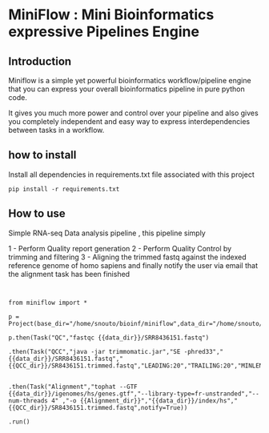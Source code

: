 # MiniFlow : Mini Bioinformatics expressive Pipelines Engine

## Introduction

Miniflow is a simple yet powerful bioinformatics workflow/pipeline engine that you can express your overall bioinformatics pipeline in pure python code.

It gives you much more power and control over your pipeline and also gives you completely independent and easy way to express interdependencies between tasks in a workflow.

## how to install 

Install all dependencies in requirements.txt file associated with this project

``
pip install -r requirements.txt
``

## How to use 

Simple RNA-seq Data analysis pipeline , this pipeline simply 

1 - Perform Quality report generation
2 - Perform Quality Control by trimming and filtering
3 - Aligning the trimmed fastq against the indexed reference genome of homo sapiens and finally notify the user via email that the alignment 
task has been finished




```


from miniflow import *

p = Project(base_dir="/home/snouto/bioinf/miniflow",data_dir="/home/snouto/bioinf/data")

p.then(Task("QC","fastqc {{data_dir}}/SRR8436151.fastq")

.then(Task("QCC","java -jar trimmomatic.jar","SE -phred33","{{data_dir}}/SRR8436151.fastq","{{QCC_dir}}/SR8436151.trimmed.fastq","LEADING:20","TRAILING:20","MINLEN:50"))


.then(Task("Alignment","tophat --GTF {{data_dir}}/igenomes/hs/genes.gtf","--library-type=fr-unstranded","--num-threads 4" ,"-o {{Alignment_dir}}","{{data_dir}}/index/hs","{{QCC_dir}}/SR8436151.trimmed.fastq",notify=True))

.run()

```

